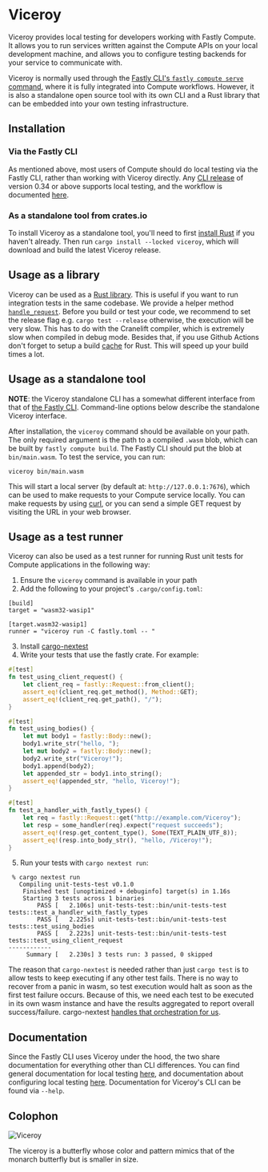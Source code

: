 # Viceroy

Viceroy provides local testing for developers working with Fastly Compute. It
allows you to run services written against the Compute APIs on your local
development machine, and allows you to configure testing backends for your
service to communicate with.

Viceroy is normally used through the [Fastly CLI's `fastly compute serve`
command][cli], where it is fully integrated into Compute workflows.
However, it is also a standalone open source tool with its own CLI and a
Rust library that can be embedded into your own testing infrastructure.

[cli]: https://developer.fastly.com/learning/compute/testing/#running-a-local-testing-server

## Installation

### Via the Fastly CLI

As mentioned above, most users of Compute should do local testing via the
Fastly CLI, rather than working with Viceroy directly. Any [CLI release] of
version 0.34 or above supports local testing, and the workflow is documented
[here][cli].

[CLI release]: https://github.com/fastly/cli/releases

### As a standalone tool from crates.io

To install Viceroy as a standalone tool, you'll need to first
[install Rust](https://www.rust-lang.org/tools/install) if you haven't already.
Then run `cargo install --locked viceroy`, which will download and build the latest
Viceroy release.

## Usage as a library

Viceroy can be used as a [Rust library](https://docs.rs/viceroy-lib/). This is useful if you want to run integration tests in the same codebase. We provide a helper method [`handle_request`](https://docs.rs/viceroy-lib/0.2.6/viceroy_lib/struct.ExecuteCtx.html#method.handle_request). Before you build or test your code, we recommend to set the release flag e.g. `cargo test --release` otherwise, the execution will be very slow. This has to do with the Cranelift compiler, which is extremely slow when compiled in debug mode. Besides that, if you use Github Actions don't forget to setup a build [cache](https://github.com/actions/cache/blob/main/examples.md#rust---cargo) for Rust. This will speed up your build times a lot.

## Usage as a standalone tool

**NOTE**: the Viceroy standalone CLI has a somewhat different interface from that
of [the Fastly CLI][cli]. Command-line options below describe the standalone
Viceroy interface.

After installation, the `viceroy` command should be available on your path. The
only required argument is the path to a compiled `.wasm` blob, which can be
built by `fastly compute build`. The Fastly CLI should put the blob at
`bin/main.wasm`. To test the service, you can run:

```
viceroy bin/main.wasm
```

This will start a local server (by default at: `http://127.0.0.1:7676`), which can
be used to make requests to your Compute service locally. You can make requests
by using [curl](https://curl.se/), or you can send a simple GET request by visiting
the URL in your web browser.

## Usage as a test runner
Viceroy can also be used as a test runner for running Rust unit tests for Compute applications in the following way:

1. Ensure the `viceroy` command is available in your path
2. Add the following to your project's `.cargo/config.toml`:
```
[build]
target = "wasm32-wasip1"

[target.wasm32-wasip1]
runner = "viceroy run -C fastly.toml -- "
```
3. Install [cargo-nextest](https://nexte.st/book/installation.html)
4. Write your tests that use the fastly crate. For example:
```Rust
#[test]
fn test_using_client_request() {
    let client_req = fastly::Request::from_client();
    assert_eq!(client_req.get_method(), Method::GET);
    assert_eq!(client_req.get_path(), "/");
}

#[test]
fn test_using_bodies() {
    let mut body1 = fastly::Body::new();
    body1.write_str("hello, ");
    let mut body2 = fastly::Body::new();
    body2.write_str("Viceroy!");
    body1.append(body2);
    let appended_str = body1.into_string();
    assert_eq!(appended_str, "hello, Viceroy!");
}

#[test]
fn test_a_handler_with_fastly_types() {
    let req = fastly::Request::get("http://example.com/Viceroy");
    let resp = some_handler(req).expect("request succeeds");
    assert_eq!(resp.get_content_type(), Some(TEXT_PLAIN_UTF_8));
    assert_eq!(resp.into_body_str(), "hello, /Viceroy!");
}
```
5. Run your tests with `cargo nextest run`:
```
 % cargo nextest run
   Compiling unit-tests-test v0.1.0
    Finished test [unoptimized + debuginfo] target(s) in 1.16s
    Starting 3 tests across 1 binaries
        PASS [   2.106s] unit-tests-test::bin/unit-tests-test tests::test_a_handler_with_fastly_types
        PASS [   2.225s] unit-tests-test::bin/unit-tests-test tests::test_using_bodies
        PASS [   2.223s] unit-tests-test::bin/unit-tests-test tests::test_using_client_request
------------
     Summary [   2.230s] 3 tests run: 3 passed, 0 skipped
```

The reason that `cargo-nextest` is needed rather than just `cargo test` is to allow tests to keep executing if any other test fails. There is no way to recover from a panic in wasm, so test execution would halt as soon as the first test failure occurs. Because of this, we need each test to be executed in its own wasm instance and have the results aggregated to report overall success/failure. cargo-nextest [handles that orchestration for us](https://nexte.st/book/how-it-works.html#the-nextest-model).

## Documentation

Since the Fastly CLI uses Viceroy under the hood, the two share documentation for
everything other than CLI differences. You can find general documentation for
local testing [here][cli], and documentation about configuring local testing
[here][toml-docs]. Documentation for Viceroy's CLI can be found via `--help`.

[toml-docs]: https://developer.fastly.com/reference/fastly-toml/#local-server

## Colophon

![Viceroy](doc/logo.png)

The viceroy is a butterfly whose color and pattern mimics that of the monarch
butterfly but is smaller in size.
